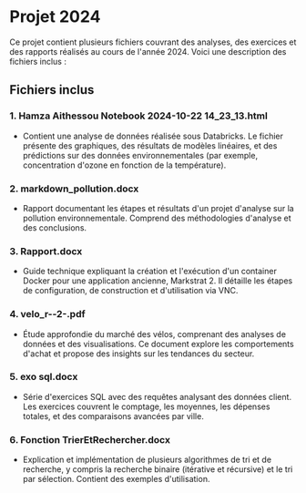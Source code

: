# Projet 2024

Ce projet contient plusieurs fichiers couvrant des analyses, des exercices et des rapports réalisés au cours de l'année 2024. Voici une description des fichiers inclus :

## Fichiers inclus

### 1. **Hamza Aithessou Notebook 2024-10-22 14_23_13.html**
   - Contient une analyse de données réalisée sous Databricks. Le fichier présente des graphiques, des résultats de modèles linéaires, et des prédictions sur des données environnementales (par exemple, concentration d'ozone en fonction de la température).

### 2. **markdown_pollution.docx**
   - Rapport documentant les étapes et résultats d'un projet d'analyse sur la pollution environnementale. Comprend des méthodologies d'analyse et des conclusions.

### 3. **Rapport.docx**
   - Guide technique expliquant la création et l'exécution d'un container Docker pour une application ancienne, Markstrat 2. Il détaille les étapes de configuration, de construction et d'utilisation via VNC.

### 4. **velo_r--2-.pdf**
   - Étude approfondie du marché des vélos, comprenant des analyses de données et des visualisations. Ce document explore les comportements d'achat et propose des insights sur les tendances du secteur.

### 5. **exo sql.docx**
   - Série d'exercices SQL avec des requêtes analysant des données client. Les exercices couvrent le comptage, les moyennes, les dépenses totales, et des comparaisons avancées par ville.

### 6. **Fonction TrierEtRechercher.docx**
   - Explication et implémentation de plusieurs algorithmes de tri et de recherche, y compris la recherche binaire (itérative et récursive) et le tri par sélection. Contient des exemples d'utilisation.
